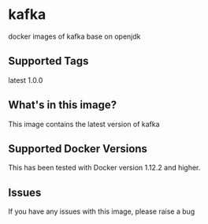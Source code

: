 # kafka
docker images of kafka base on openjdk

## Supported Tags
latest
1.0.0


## What's in this image?
This image contains the latest version of kafka


## Supported Docker Versions
This has been tested with Docker version 1.12.2 and higher.

## Issues
If you have any issues with this image, please raise a bug
